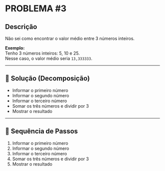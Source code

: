 # PROBLEMA #3

## Descrição

Não sei como encontrar o valor médio entre 3 números inteiros.

**Exemplo:**  
Tenho 3 números inteiros: 5, 10 e 25.  
Nesse caso, o valor médio seria `13,333333`.

---

## 🧠 Solução (Decomposição)

- Informar o primeiro número  
- Informar o segundo número  
- Informar o terceiro número  
- Somar os três números e dividir por 3  
- Mostrar o resultado

---

## 🔢 Sequência de Passos

1. Informar o primeiro número  
2. Informar o segundo número  
3. Informar o terceiro número  
4. Somar os três números e dividir por 3  
5. Mostrar o resultado
